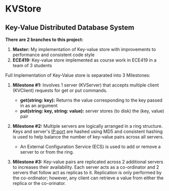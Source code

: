 # KVStore
## Key-Value Distributed Database System


__There are 2 branches to this project:__
1. __Master:__ My implementation of Key-value store with improvements to performance and consistent code style
2. __ECE419:__ Key-value store implemented as course work in ECE419 in a team of 3 students


Full Implementation of Key-Value store is separated into 3 Milestones:
1. __Milestone #1:__ Involves 1 server (KVServer) that accepts multiple client (KVClient) requests for get or put commands.
    *  __get(string: key):__ Returns the value corresponding to the key passed in as an argument
    *  __put(string: key, string: value):__ server stores (to disk) the (key, value) pair
    
    
2. __Milestone #2:__ Multiple servers are logically arranged in a ring structure. Keys and server's <IP:port>
                 are hashed using MD5 and consistent hashing is used to help balance the number of 
                 key-value pairs across all servers.                 
    *  An External Configuration Service (ECS) is used to add or remove a server to or from the ring.
    
    
3. __Milestone #3:__ Key-value pairs are replicated across 2 additional servers to increases their availability.
                 Each server acts as a co-ordinator and 2 servers that follow act as replicas to it. Replication is
                 only performed by the co-ordinator; however, any client can retrieve a value from either the
                 replica or the co-orinator.
